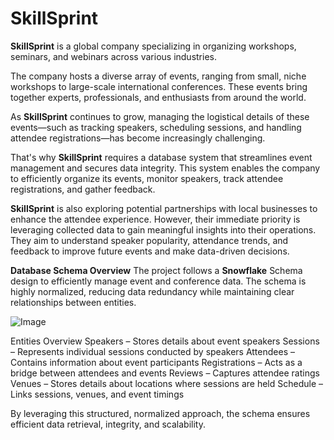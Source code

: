 # SkillSprint

**SkillSprint** is a global company specializing in organizing workshops, seminars, and webinars across various industries.  

The company hosts a diverse array of events, ranging from small, niche workshops to large-scale international conferences. These events bring together experts, professionals, and enthusiasts from around the world.  

As **SkillSprint** continues to grow, managing the logistical details of these events—such as tracking speakers, scheduling sessions, and handling attendee registrations—has become increasingly challenging.  

That's why **SkillSprint** requires a database system that streamlines event management and secures data integrity. This system enables the company to efficiently organize its events, monitor speakers, track attendee registrations, and gather feedback.  

**SkillSprint** is also exploring potential partnerships with local businesses to enhance the attendee experience. However, their immediate priority is leveraging collected data to gain meaningful insights into their operations. They aim to understand speaker popularity, attendance trends, and feedback to improve future events and make data-driven decisions.  

**Database Schema Overview**
The project follows a **Snowflake** Schema design to efficiently manage event and conference data. The schema is highly normalized, reducing data redundancy while maintaining clear relationships between entities.

![Image](https://github.com/user-attachments/assets/0e0201fc-d81c-44ff-abed-a8ebf823ed9c)

Entities Overview
Speakers – Stores details about event speakers
Sessions – Represents individual sessions conducted by speakers
Attendees – Contains information about event participants
Registrations – Acts as a bridge between attendees and events
Reviews – Captures attendee ratings
Venues – Stores details about locations where sessions are held
Schedule – Links sessions, venues, and event timings

By leveraging this structured, normalized approach, the schema ensures efficient data retrieval, integrity, and scalability.
